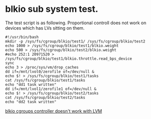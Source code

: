 # blkio sub system test.
The test script is as following. Proportional controll does not work on devices
which has LVs sitting on them.

```shell
#!/usr/bin/bash
mkdir -p /sys/fs/cgroup/blkio/test1/ /sys/fs/cgroup/blkio/test2
echo 1000 > /sys/fs/cgroup/blkio/test1/blkio.weight
echo 500 > /sys/fs/cgroup/blkio/test2/blkio.weight
#echo 252:1 20971520 > /sys/fs/cgroup/blkio/test1/blkio.throttle.read_bps_device
sync
echo 3 > /proc/sys/vm/drop_caches
dd if=/mnt/lvol0/zerofile of=/dev/null &
echo $! > /sys/fs/cgroup/blkio/test1/tasks
cat /sys/fs/cgroup/blkio/test1/tasks
echo "dd1 task written"
dd if=/mnt/lvol1/zerofile1 of=/dev/null &
echo $! > /sys/fs/cgroup/blkio/test2/tasks
cat /sys/fs/cgroup/blkio/test2/tasks
echo "dd2 task written"
```

[blkio cgroups controller doesn't work with LVM](https://www.redhat.com/archives/dm-devel/2016-February/msg00192.html)
